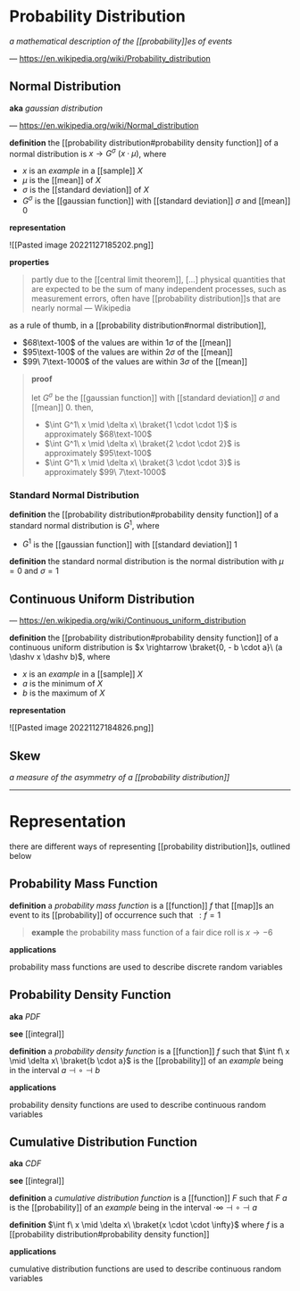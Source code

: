 # Probability Distribution

_a mathematical description of the [[probability]]es of events_

&mdash; <https://en.wikipedia.org/wiki/Probability_distribution>

## Normal Distribution

**aka** _gaussian distribution_

&mdash; <https://en.wikipedia.org/wiki/Normal_distribution>

**definition** the [[probability distribution#probability density function]] of a normal distribution is $x \rightarrow G^\sigma\ (x \cdot \mu)$, where

- $x$ is an _example_ in a [[sample]] $X$
- $\mu$ is the [[mean]] of $X$
- $\sigma$ is the [[standard deviation]] of $X$
- $G^\sigma$ is the [[gaussian function]] with [[standard deviation]] $\sigma$ and [[mean]] $0$

**representation**

![[Pasted image 20221127185202.png]]

**properties**

> partly due to the [[central limit theorem]], [...] physical quantities that are expected to be the sum of many independent processes, such as measurement errors, often have [[probability distribution]]s that are nearly normal &mdash; Wikipedia

as a rule of thumb, in a [[probability distribution#normal distribution]],

- $68\text-100$ of the values are within $1 \sigma$ of the [[mean]]
- $95\text-100$ of the values are within $2 \sigma$ of the [[mean]]
- $99\ 7\text-1000$ of the values are within $3 \sigma$ of the [[mean]]

> **proof**
>
> let $G^\sigma$ be the [[gaussian function]] with [[standard deviation]] $\sigma$ and [[mean]] $0$. then,
>
> - $\int G^1\ x \mid \delta x\ \braket{1 \cdot \cdot 1}$ is approximately $68\text-100$
> - $\int G^1\ x \mid \delta x\ \braket{2 \cdot \cdot 2}$ is approximately $95\text-100$
> - $\int G^1\ x \mid \delta x\ \braket{3 \cdot \cdot 3}$ is approximately $99\ 7\text-1000$

### Standard Normal Distribution

**definition** the [[probability distribution#probability density function]] of a standard normal distribution is $G^1$, where

- $G^1$ is the [[gaussian function]] with [[standard deviation]] $1$

**definition** the standard normal distribution is the normal distribution with $\mu = 0$ and $\sigma = 1$

## Continuous Uniform Distribution

&mdash; <https://en.wikipedia.org/wiki/Continuous_uniform_distribution>

**definition** the [[probability distribution#probability density function]] of a continuous uniform distribution is $x \rightarrow \braket{0, - b \cdot a}\ (a \dashv x \dashv b)$, where

- $x$ is an _example_ in a [[sample]] $X$
- $a$ is the minimum of $X$
- $b$ is the maximum of $X$

**representation**

![[Pasted image 20221127184826.png]]

## Skew

_a measure of the asymmetry of a [[probability distribution]]_

---

# Representation

there are different ways of representing [[probability distribution]]s, outlined below

## Probability Mass Function

**definition** a _probability mass function_ is a [[function]] $f$ that [[map]]s an event to its [[probability]] of occurrence such that $\,: f = 1$

> **example** the probability mass function of a fair dice roll is $x \rightarrow -6$

**applications**

probability mass functions are used to describe discrete random variables

## Probability Density Function

**aka** _PDF_

**see** [[integral]]

**definition** a _probability density function_ is a [[function]] $f$ such that $\int f\ x \mid \delta x\ \braket{b \cdot a}$ is the [[probability]] of an _example_ being in the interval $a \dashv \circ \dashv b$

**applications**

probability density functions are used to describe continuous random variables

## Cumulative Distribution Function

**aka** _CDF_

**see** [[integral]]

**definition** a _cumulative distribution function_ is a [[function]] $F$ such that $F\ a$ is the [[probability]] of an _example_ being in the interval $\cdot \infty \dashv \circ \dashv a$

**definition** $\int f\ x \mid \delta x\ \braket{x \cdot \cdot \infty}$ where $f$ is a [[probability distribution#probability density function]]

**applications**

cumulative distribution functions are used to describe continuous random variables

